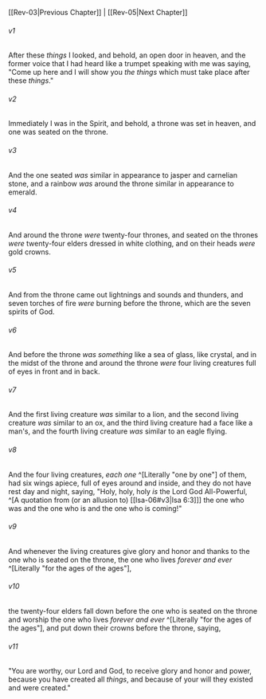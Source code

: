 ﻿---
aliases:
  - Revelation 4
---

[[Rev-03|Previous Chapter]] | [[Rev-05|Next Chapter]]

###### v1
After these _things_ I looked, and behold, an open door in heaven, and the former voice that I had heard like a trumpet speaking with me was saying, "Come up here and I will show you _the things_ which must take place after these _things_."

###### v2
Immediately I was in the Spirit, and behold, a throne was set in heaven, and one was seated on the throne.

###### v3
And the one seated _was_ similar in appearance to jasper and carnelian stone, and a rainbow _was_ around the throne similar in appearance to emerald.

###### v4
And around the throne _were_ twenty-four thrones, and seated on the thrones _were_ twenty-four elders dressed in white clothing, and on their heads _were_ gold crowns.

###### v5
And from the throne came out lightnings and sounds and thunders, and seven torches of fire _were_ burning before the throne, which are the seven spirits of God.

###### v6
And before the throne _was something_ like a sea of glass, like crystal, and in the midst of the throne and around the throne _were_ four living creatures full of eyes in front and in back.

###### v7
And the first living creature _was_ similar to a lion, and the second living creature _was_ similar to an ox, and the third living creature had a face like a man's, and the fourth living creature _was_ similar to an eagle flying.

###### v8
And the four living creatures, _each one_ ^[Literally "one by one"] of them, had six wings apiece, full of eyes around and inside, and they do not have rest day and night, saying,
"Holy, holy, holy _is_ the Lord God All-Powerful, ^[A quotation from (or an allusion to) [[Isa-06#v3|Isa 6:3]]]
the one who was and the one who is and the one who is coming!"

###### v9
And whenever the living creatures give glory and honor and thanks to the one who is seated on the throne, the one who lives _forever and ever_ ^[Literally "for the ages of the ages"],

###### v10
the twenty-four elders fall down before the one who is seated on the throne and worship the one who lives _forever and ever_ ^[Literally "for the ages of the ages"], and put down their crowns before the throne, saying,

###### v11
"You are worthy, our Lord and God,
to receive glory and honor and power,
because you have created all _things_,
and because of your will they existed and were created."